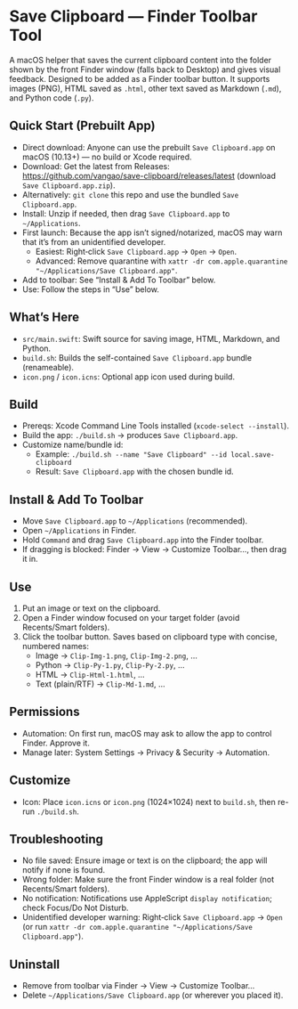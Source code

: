 # Save Clipboard — Finder Toolbar Tool

A macOS helper that saves the current clipboard content into the folder shown by the front Finder window (falls back to Desktop) and gives visual feedback. Designed to be added as a Finder toolbar button. It supports images (PNG), HTML saved as `.html`, other text saved as Markdown (`.md`), and Python code (`.py`).

## Quick Start (Prebuilt App)
- Direct download: Anyone can use the prebuilt `Save Clipboard.app` on macOS (10.13+) — no build or Xcode required.
- Download: Get the latest from Releases: https://github.com/vangao/save-clipboard/releases/latest (download `Save Clipboard.app.zip`).
- Alternatively: `git clone` this repo and use the bundled `Save Clipboard.app`.
- Install: Unzip if needed, then drag `Save Clipboard.app` to `~/Applications`.
- First launch: Because the app isn’t signed/notarized, macOS may warn that it’s from an unidentified developer.
  - Easiest: Right‑click `Save Clipboard.app` → `Open` → `Open`.
  - Advanced: Remove quarantine with `xattr -dr com.apple.quarantine "~/Applications/Save Clipboard.app"`.
- Add to toolbar: See “Install & Add To Toolbar” below.
- Use: Follow the steps in “Use” below.

## What’s Here
- `src/main.swift`: Swift source for saving image, HTML, Markdown, and Python.
- `build.sh`: Builds the self-contained `Save Clipboard.app` bundle (renameable).
- `icon.png` / `icon.icns`: Optional app icon used during build.

## Build
- Prereqs: Xcode Command Line Tools installed (`xcode-select --install`).
- Build the app: `./build.sh` → produces `Save Clipboard.app`.
- Customize name/bundle id:
  - Example: `./build.sh --name "Save Clipboard" --id local.save-clipboard`
  - Result: `Save Clipboard.app` with the chosen bundle id.

## Install & Add To Toolbar
- Move `Save Clipboard.app` to `~/Applications` (recommended).
- Open `~/Applications` in Finder.
- Hold `Command` and drag `Save Clipboard.app` into the Finder toolbar.
- If dragging is blocked: Finder → View → Customize Toolbar…, then drag it in.

## Use
1. Put an image or text on the clipboard.
2. Open a Finder window focused on your target folder (avoid Recents/Smart folders).
3. Click the toolbar button. Saves based on clipboard type with concise, numbered names:
   - Image → `Clip-Img-1.png`, `Clip-Img-2.png`, …
   - Python → `Clip-Py-1.py`, `Clip-Py-2.py`, …
   - HTML → `Clip-Html-1.html`, …
   - Text (plain/RTF) → `Clip-Md-1.md`, …

## Permissions
- Automation: On first run, macOS may ask to allow the app to control Finder. Approve it.
- Manage later: System Settings → Privacy & Security → Automation.

## Customize
- Icon: Place `icon.icns` or `icon.png` (1024×1024) next to `build.sh`, then re-run `./build.sh`.

## Troubleshooting
- No file saved: Ensure image or text is on the clipboard; the app will notify if none is found.
- Wrong folder: Make sure the front Finder window is a real folder (not Recents/Smart folders).
- No notification: Notifications use AppleScript `display notification`; check Focus/Do Not Disturb.
- Unidentified developer warning: Right‑click `Save Clipboard.app` → `Open` (or run `xattr -dr com.apple.quarantine "~/Applications/Save Clipboard.app"`).

## Uninstall
- Remove from toolbar via Finder → View → Customize Toolbar…
- Delete `~/Applications/Save Clipboard.app` (or wherever you placed it).
